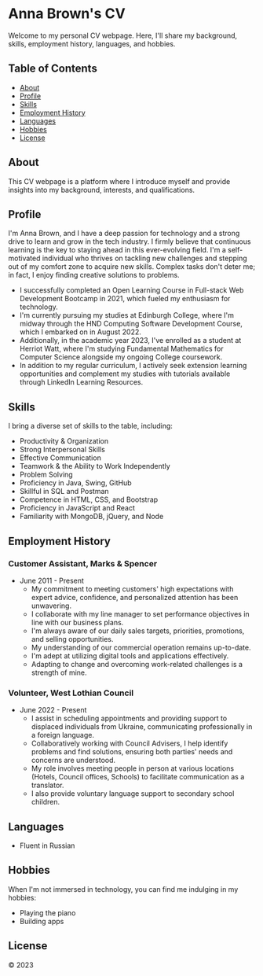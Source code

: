 # Anna Brown's CV

Welcome to my personal CV webpage. Here, I'll share my background, skills, employment history, languages, and hobbies.

## Table of Contents
- [About](#about)
- [Profile](#profile)
- [Skills](#skills)
- [Employment History](#employment-history)
- [Languages](#languages)
- [Hobbies](#hobbies)
- [License](#license)

## About

This CV webpage is a platform where I introduce myself and provide insights into my background, interests, and qualifications.

## Profile

I'm Anna Brown, and I have a deep passion for technology and a strong drive to learn and grow in the tech industry. I firmly believe that continuous learning is the key to staying ahead in this ever-evolving field. I'm a self-motivated individual who thrives on tackling new challenges and stepping out of my comfort zone to acquire new skills. Complex tasks don't deter me; in fact, I enjoy finding creative solutions to problems.

- I successfully completed an Open Learning Course in Full-stack Web Development Bootcamp in 2021, which fueled my enthusiasm for technology.
- I'm currently pursuing my studies at Edinburgh College, where I'm midway through the HND Computing Software Development Course, which I embarked on in August 2022.
- Additionally, in the academic year 2023, I've enrolled as a student at Herriot Watt, where I'm studying Fundamental Mathematics for Computer Science alongside my ongoing College coursework.
- In addition to my regular curriculum, I actively seek extension learning opportunities and complement my studies with tutorials available through LinkedIn Learning Resources.

## Skills

I bring a diverse set of skills to the table, including:

- Productivity & Organization
- Strong Interpersonal Skills
- Effective Communication
- Teamwork & the Ability to Work Independently
- Problem Solving
- Proficiency in Java, Swing, GitHub
- Skillful in SQL and Postman
- Competence in HTML, CSS, and Bootstrap
- Proficiency in JavaScript and React
- Familiarity with MongoDB, jQuery, and Node

## Employment History

### Customer Assistant, Marks & Spencer
- June 2011 - Present
    - My commitment to meeting customers' high expectations with expert advice, confidence, and personalized attention has been unwavering.
    - I collaborate with my line manager to set performance objectives in line with our business plans.
    - I'm always aware of our daily sales targets, priorities, promotions, and selling opportunities.
    - My understanding of our commercial operation remains up-to-date.
    - I'm adept at utilizing digital tools and applications effectively.
    - Adapting to change and overcoming work-related challenges is a strength of mine.

### Volunteer, West Lothian Council
- June 2022 - Present
    - I assist in scheduling appointments and providing support to displaced individuals from Ukraine, communicating professionally in a foreign language.
    - Collaboratively working with Council Advisers, I help identify problems and find solutions, ensuring both parties' needs and concerns are understood.
    - My role involves meeting people in person at various locations (Hotels, Council offices, Schools) to facilitate communication as a translator.
    - I also provide voluntary language support to secondary school children.

## Languages

- Fluent in Russian

## Hobbies

When I'm not immersed in technology, you can find me indulging in my hobbies:

- Playing the piano
- Building apps

## License

&copy; 2023
